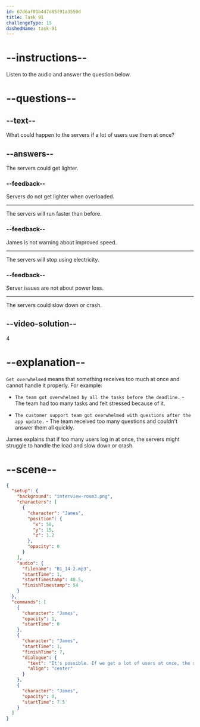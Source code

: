 ```yaml
---
id: 67d6af01b4d7d85f91a3550d
title: Task 91
challengeType: 19
dashedName: task-91
---
```


<!-- (audio) James: It's possible. If we get a lot of users at once, the servers could get overwhelmed. -->

# --instructions--

Listen to the audio and answer the question below.

# --questions--

## --text--

What could happen to the servers if a lot of users use them at once?

## --answers--

The servers could get lighter.

### --feedback--

Servers do not get lighter when overloaded.

---

The servers will run faster than before.

### --feedback--

James is not warning about improved speed.

---

The servers will stop using electricity.

### --feedback--

Server issues are not about power loss.

---

The servers could slow down or crash.

## --video-solution--

4

# --explanation--

`Get overwhelmed` means that something receives too much at once and cannot handle it properly. For example:

- `The team got overwhelmed by all the tasks before the deadline.` - The team had too many tasks and felt stressed because of it.

- `The customer support team got overwhelmed with questions after the app update.` - The team received too many questions and couldn't answer them all quickly.

James explains that if too many users log in at once, the servers might struggle to handle the load and slow down or crash.

# --scene--

```json
{
  "setup": {
    "background": "interview-room3.png",
    "characters": [
      {
        "character": "James",
        "position": {
          "x": 50,
          "y": 15,
          "z": 1.2
        },
        "opacity": 0
      }
    ],
    "audio": {
      "filename": "B1_14-2.mp3",
      "startTime": 1,
      "startTimestamp": 48.5,
      "finishTimestamp": 54
    }
  },
  "commands": [
    {
      "character": "James",
      "opacity": 1,
      "startTime": 0
    },
    {
      "character": "James",
      "startTime": 1,
      "finishTime": 7,
      "dialogue": {
        "text": "It's possible. If we get a lot of users at once, the servers could get overwhelmed.",
        "align": "center"
      }
    },
    {
      "character": "James",
      "opacity": 0,
      "startTime": 7.5
    }
  ]
}
```
